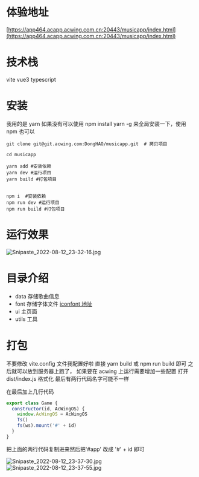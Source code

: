 # 体验地址

[https://app464.acapp.acwing.com.cn:20443/musicapp/index.html](https://app464.acapp.acwing.com.cn:20443/musicapp/index.html)

# 技术栈

vite vue3 typescript

# 安装

我用的是 yarn 如果没有可以使用 npm install yarn -g 来全局安装一下，使用 npm 也可以

```shell
git clone git@git.acwing.com:DongHAO/musicapp.git  # 拷贝项目

cd musicapp

yarn add #安装依赖
yarn dev #运行项目
yarn build #打包项目


npm i  #安装依赖
npm run dev #运行项目
npm run build #打包项目
```

# 运行效果

![Snipaste_2022-08-12_23-32-16.jpg](https://cdn.acwing.com/media/article/image/2022/08/12/67937_f737ae021a-Snipaste_2022-08-12_23-32-16.jpg)

# 目录介绍

- data 存储歌曲信息
- font 存储字体文件 [iconfont 地址](https://www.iconfont.cn/)
- ui 主页面
- utils 工具

# 打包

不要修改 vite.config 文件我配置好啦 直接 yarn build 或 npm run build 即可
之后就可以放到服务器上跑了， 如果要在 acwing 上运行需要增加一些配置
打开 dist/index.js 格式化 最后有两行代码名字可能不一样

在最后加上几行代码

```js
export class Game {
  constructor(id, AcWingOS) {
    window.AcWingOS = AcWingOS
    Ts()
    fs(ws).mount('#' + id)
  }
}
```

把上面的两行代码复制进来然后把'#app' 改成 '#' + id 即可

![Snipaste_2022-08-12_23-37-30.jpg](https://cdn.acwing.com/media/article/image/2022/08/12/67937_ca0006ba1a-Snipaste_2022-08-12_23-37-30.jpg)
![Snipaste_2022-08-12_23-37-55.jpg](https://cdn.acwing.com/media/article/image/2022/08/12/67937_ce9a20171a-Snipaste_2022-08-12_23-37-55.jpg)
